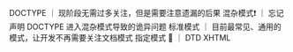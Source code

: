 
DOCTYPE
｜ 现阶段无需过多关注，但是需要注意遗漏的后果
    混杂模式❗️
    ｜ 忘记声明 DOCTYPE 进入混杂模式导致的诡异问题
    标准模式
    ｜ 目前最常见、通用的模式，让开发不再需要关注文档模式
    指定模式 🫥
    ｜ DTD XHTML
